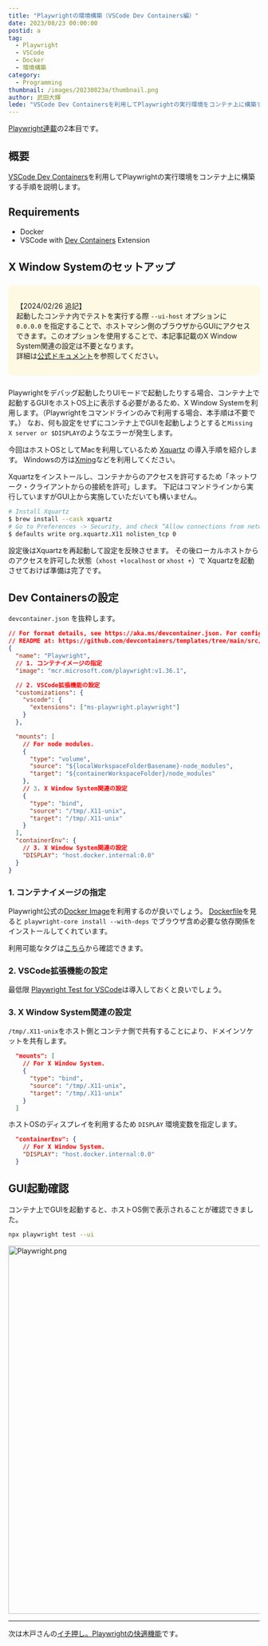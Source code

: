 ```yaml
---
title: "Playwrightの環境構築（VSCode Dev Containers編）"
date: 2023/08/23 00:00:00
postid: a
tag:
  - Playwright
  - VSCode
  - Docker
  - 環境構築
category:
  - Programming
thumbnail: /images/20230823a/thumbnail.png
author: 武田大輝
lede: "VSCode Dev Containersを利用してPlaywrightの実行環境をコンテナ上に構築する手順を説明します。"
---
```


[Playwright連載](/articles/20230821a/)の2本目です。

## 概要

[VSCode Dev Containers](https://code.visualstudio.com/docs/devcontainers/containers)を利用してPlaywrightの実行環境をコンテナ上に構築する手順を説明します。

## Requirements

* Docker
* VSCode with [Dev Containers](https://marketplace.visualstudio.com/items?itemName=ms-vscode-remote.remote-containers) Extension

## X Window Systemのセットアップ

<div class="note warn" style="background:#fdf9e2; padding:16px; margin:24px 0; border-radius:8px;">
  <span class="fa fa-fw fa-check-circle"></span>
  <p>【2024/02/26 追記】</br>
    起動したコンテナ内でテストを実行する際 <code>--ui-host</code> オプションに <code>0.0.0.0</code> を指定することで、ホストマシン側のブラウザからGUIにアクセスできます。このオプションを使用することで、本記事記載のX Window System関連の設定は不要となります。</br>
    詳細は<a href="https://playwright.dev/docs/test-ui-mode#docker--github-codespaces">公式ドキュメント</a>を参照してください。</br>
  </p>
</div>


Playwrightをデバッグ起動したりUIモードで起動したりする場合、コンテナ上で起動するGUIをホストOS上に表示する必要があるため、X Window Systemを利用します。（Playwrightをコマンドラインのみで利用する場合、本手順は不要です。）
なお、何も設定をせずにコンテナ上でGUIを起動しようとすると`Missing X server or $DISPLAY`のようなエラーが発生します。

今回はホストOSとしてMacを利用しているため [Xquartz](https://www.xquartz.org/) の導入手順を紹介します。
Windowsの方は[Xming](http://www.straightrunning.com/XmingNotes/)などを利用してください。


Xquartzをインストールし、コンテナからのアクセスを許可するため「ネットワーク・クライアントからの接続を許可」します。
下記はコマンドラインから実行していますがGUI上から実施していただいても構いません。

```bash
# Install Xquartz
$ brew install --cask xquartz
# Go to Preferences -> Security, and check “Allow connections from network clients”
$ defaults write org.xquartz.X11 nolisten_tcp 0
```

設定後はXquartzを再起動して設定を反映させます。
その後ローカルホストからのアクセスを許可した状態（`xhost +localhost` or `xhost +`）で Xquartzを起動させておけば準備は完了です。

## Dev Containersの設定

`devcontainer.json` を抜粋します。

```json
// For format details, see https://aka.ms/devcontainer.json. For config options, see the
// README at: https://github.com/devcontainers/templates/tree/main/src/debian
{
  "name": "Playwright",
  // 1. コンテナイメージの指定
  "image": "mcr.microsoft.com/playwright:v1.36.1",

  // 2. VSCode拡張機能の設定
  "customizations": {
    "vscode": {
      "extensions": ["ms-playwright.playwright"]
    }
  },

  "mounts": [
    // For node modules.
    {
      "type": "volume",
      "source": "${localWorkspaceFolderBasename}-node_modules",
      "target": "${containerWorkspaceFolder}/node_modules"
    },
    // 3. X Window System関連の設定
    {
      "type": "bind",
      "source": "/tmp/.X11-unix",
      "target": "/tmp/.X11-unix"
    }
  ],
  "containerEnv": {
    // 3. X Window System関連の設定
    "DISPLAY": "host.docker.internal:0.0"
  }
}
```

### 1. コンテナイメージの指定

Playwright公式の[Docker Image](https://playwright.dev/docs/docker)を利用するのが良いでしょう。
[Dockerfile](https://github.com/microsoft/playwright/blob/release-1.36/utils/docker/Dockerfile.jammy#L39)を見ると `playwright-core install --with-deps` でブラウザ含め必要な依存関係をインストールしてくれています。

利用可能なタグは[こちら](https://mcr.microsoft.com/en-us/product/playwright/tags)から確認できます。

### 2. VSCode拡張機能の設定

最低限 [Playwright Test for VSCode](https://marketplace.visualstudio.com/items?itemName=ms-playwright.playwright)は導入しておくと良いでしょう。

### 3. X Window System関連の設定

`/tmp/.X11-unix`をホスト側とコンテナ側で共有することにより、ドメインソケットを共有します。

```json
  "mounts": [
    // For X Window System.
    {
      "type": "bind",
      "source": "/tmp/.X11-unix",
      "target": "/tmp/.X11-unix"
    }
  ]
```

ホストOSのディスプレイを利用するため `DISPLAY` 環境変数を指定します。

```json
  "containerEnv": {
    // For X Window System.
    "DISPLAY": "host.docker.internal:0.0"
  }
```

## GUI起動確認

コンテナ上でGUIを起動すると、ホストOS側で表示されることが確認できました。

```bash
npx playwright test --ui
```

<img src="/images/20230823a/Playwright.png" alt="Playwright.png" width="1200" height="738" loading="lazy">

---

次は木戸さんの[イチ押し。Playwrightの快適機能](/articles/20230824a/)です。
